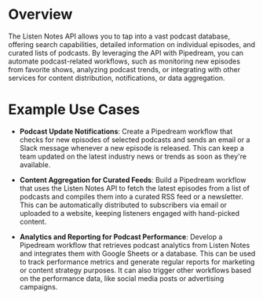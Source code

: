 # Overview

The Listen Notes API allows you to tap into a vast podcast database, offering search capabilities, detailed information on individual episodes, and curated lists of podcasts. By leveraging the API with Pipedream, you can automate podcast-related workflows, such as monitoring new episodes from favorite shows, analyzing podcast trends, or integrating with other services for content distribution, notifications, or data aggregation.

# Example Use Cases

- **Podcast Update Notifications**: Create a Pipedream workflow that checks for new episodes of selected podcasts and sends an email or a Slack message whenever a new episode is released. This can keep a team updated on the latest industry news or trends as soon as they're available.

- **Content Aggregation for Curated Feeds**: Build a Pipedream workflow that uses the Listen Notes API to fetch the latest episodes from a list of podcasts and compiles them into a curated RSS feed or a newsletter. This can be automatically distributed to subscribers via email or uploaded to a website, keeping listeners engaged with hand-picked content.

- **Analytics and Reporting for Podcast Performance**: Develop a Pipedream workflow that retrieves podcast analytics from Listen Notes and integrates them with Google Sheets or a database. This can be used to track performance metrics and generate regular reports for marketing or content strategy purposes. It can also trigger other workflows based on the performance data, like social media posts or advertising campaigns.

